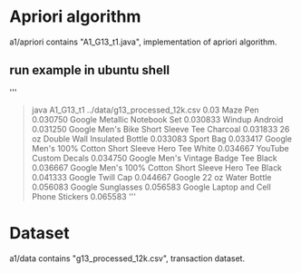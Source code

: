 # Apriori algorithm
a1/apriori contains "A1_G13_t1.java", implementation of apriori algorithm.

## run example in ubuntu shell

'''
> java A1_G13_t1 ../data/g13_processed_12k.csv 0.03
Maze Pen 0.030750
Google Metallic Notebook Set 0.030833
Windup Android 0.031250
Google Men's Bike Short Sleeve Tee Charcoal 0.031833
26 oz Double Wall Insulated Bottle 0.033083
Sport Bag 0.033417
Google Men's 100% Cotton Short Sleeve Hero Tee White 0.034667
YouTube Custom Decals 0.034750
Google Men's Vintage Badge Tee Black 0.036667
Google Men's 100% Cotton Short Sleeve Hero Tee Black 0.041333
Google Twill Cap 0.044667
Google 22 oz Water Bottle 0.056083
Google Sunglasses 0.056583
Google Laptop and Cell Phone Stickers 0.065583
'''
# Dataset
a1/data contains "g13_processed_12k.csv", transaction dataset.
